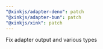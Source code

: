 ```yaml
---
"@xinkjs/adapter-deno": patch
"@xinkjs/adapter-bun": patch
"@xinkjs/xink": patch
---
```


Fix adapter output and various types
